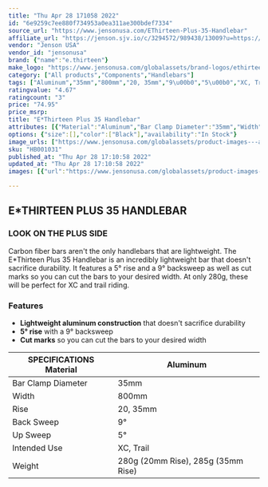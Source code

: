 ```yaml
---
title: "Thu Apr 28 171058 2022"
id: "6e9259c7ee880f734953a0ea311ae300bdef7334"
source_url: "https://www.jensonusa.com/EThirteen-Plus-35-Handlebar"
affiliate_url: "https://jenson.sjv.io/c/3294572/989438/13009?u=https://www.jensonusa.com/EThirteen-Plus-35-Handlebar"
vendor: "Jenson USA"
vendor_id: "jensonusa"
brand: {"name":"e.thirteen"}
make_logo: "https://www.jensonusa.com/globalassets/brand-logos/ethirteen.png"
category: ["All products","Components","Handlebars"]
tags: ["Aluminum","35mm","800mm","20, 35mm","9\u00b0","5\u00b0","XC, Trail","280g (20mm Rise), 285g (35mm Rise)"]
ratingvalue: "4.67"
ratingcount: "3"
price: "74.95"
price_msrp: 
title: "E*Thirteen Plus 35 Handlebar"
attributes: [{"Material":"Aluminum","Bar Clamp Diameter":"35mm","Width":"800mm","Rise":"20, 35mm","Back Sweep":"9\u00b0","Up Sweep":"5\u00b0","Intended Use":"XC, Trail","Weight":"280g (20mm Rise), 285g (35mm Rise)"}]
options: {"size":[],"color":["Black"],"availability":"In Stock"}
image_urls: ["https://www.jensonusa.com/globalassets/product-images---all-assets/ethirteen/hb001031-black.jpg"]
sku: "HB001031"
published_at: "Thu Apr 28 17:10:58 2022"
updated_at: "Thu Apr 28 17:10:58 2022"
images: [{"url":"https://www.jensonusa.com/globalassets/product-images---all-assets/ethirteen/hb001031-black.jpg","path":"full/74ed0e4985484aa47be85e77796d048a6e33f780.jpg","checksum":"db9ec91984cba93d8a01a73034b369e2","status":"downloaded"}]

---
```

## E*THIRTEEN PLUS 35 HANDLEBAR

### LOOK ON THE PLUS SIDE

Carbon fiber bars aren't the only handlebars that are lightweight. The
E*Thirteen Plus 35 Handlebar is an incredibly lightweight bar that doesn't
sacrifice durability. It features a 5° rise and a 9° backsweep as well as cut
marks so you can cut the bars to your desired width. At only 280g, these will
be perfect for XC and trail riding.

### Features

  * **Lightweight aluminum construction** that doesn't sacrifice durability
  * **5° rise** with a 9° backsweep
  * **Cut marks** so you can cut the bars to your desired width

SPECIFICATIONS Material | Aluminum  
---|---  
Bar Clamp Diameter | 35mm  
Width | 800mm  
Rise | 20, 35mm  
Back Sweep | 9°  
Up Sweep | 5°  
Intended Use | XC, Trail  
Weight | 280g (20mm Rise), 285g (35mm Rise)

